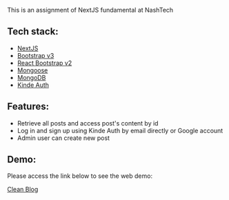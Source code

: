 This is an assignment of NextJS fundamental at NashTech

## Tech stack:

- [NextJS](https://nextjs.org/docs)
- [Bootstrap v3](https://getbootstrap.com/docs/3.3/)
- [React Bootstrap v2](https://react-bootstrap.netlify.app/docs/getting-started/introduction)
- [Mongoose](https://mongoosejs.com/docs/index.html)
- [MongoDB](https://www.mongodb.com/)
- [Kinde Auth ](https://kinde.com/)

## Features:

- Retrieve all posts and access post's content by id
- Log in and sign up using Kinde Auth by email directly or Google account
- Admin user can create new post

## Demo:

Please access the link below to see the web demo:

[Clean Blog](https://nextjs-fundamental-nashtech.vercel.app/)

